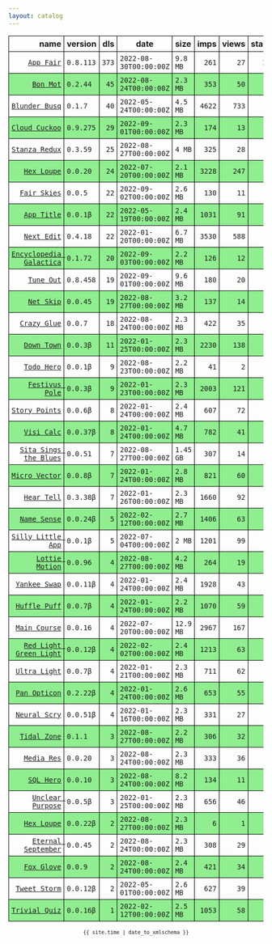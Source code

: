 ```yaml
---
layout: catalog
---
```


<style>
table {
    border-collapse: collapse;
}

td, th {
    border: 1px solid black;
    white-space: nowrap;
}

th, td {
    padding: 5px;
}

tr:nth-child(even) {
    background-color: Lightgreen;
}
</style>

| name | version | dls | date | size | imps | views | stars | issues | category |
| ---: | :------ | --: | ---- | :--- | ---: | ----: | -----:| -----: | :------- |
| [``App Fair``](https://appfair.app) | ``0.8.113`` | `373` | `2022-08-30T00:00:00Z` | `9.8 MB` | `261` | `27` | `29` | [``6``](https://github.com/App-Fair/App/issues) |  |
| [``Bon Mot``](https://Bon-Mot.github.io/App/) | ``0.2.44`` | `45` | `2022-08-24T00:00:00Z` | `2.3 MB` | `353` | `50` | `1` | `0` |  |
| [``Blunder Busq``](https://www.blunderbusq.app) | ``0.1.7`` | `40` | `2022-05-24T00:00:00Z` | `4.5 MB` | `4622` | `733` | `1` | `0` |  |
| [``Cloud Cuckoo``](https://Cloud-Cuckoo.github.io/App/) | ``0.9.275`` | `29` | `2022-09-01T00:00:00Z` | `2.3 MB` | `174` | `13` | `1` | `0` |  |
| [``Stanza Redux``](https://Stanza-Redux.github.io/App/) | ``0.3.59`` | `25` | `2022-08-27T00:00:00Z` | `4 MB` | `325` | `28` | `1` | `0` |  |
| [``Hex Loupe``](https://Hex-Loupe.github.io/App/) | ``0.0.20`` | `24` | `2022-07-20T00:00:00Z` | `2.1 MB` | `3228` | `247` | `0` | `0` |  |
| [``Fair Skies``](http://Fair-Skies.github.io/App) | ``0.0.5`` | `22` | `2022-09-02T00:00:00Z` | `2.6 MB` | `130` | `11` | `0` | `0` |  |
| [``App Title``](https://App-Title.github.io/App/) | ``0.0.1β`` | `22` | `2022-05-19T00:00:00Z` | `2.4 MB` | `1031` | `91` | `0` | `0` |  |
| [``Next Edit``](https://Next-Edit.github.io/App/) | ``0.4.18`` | `22` | `2022-01-20T00:00:00Z` | `6.7 MB` | `3530` | `588` | `0` | `0` |  |
| [``Encyclopedia Galactica``](https://Encyclopedia-Galactica.github.io/App/) | ``0.1.72`` | `20` | `2022-09-03T00:00:00Z` | `2.2 MB` | `126` | `12` | `0` | `0` |  |
| [``Tune Out``](https://Tune-Out.github.io/App/) | ``0.8.458`` | `19` | `2022-09-01T00:00:00Z` | `9.6 MB` | `180` | `20` | `1` | `0` |  |
| [``Net Skip``](https://Net-Skip.github.io/App/) | ``0.0.45`` | `19` | `2022-08-27T00:00:00Z` | `3.2 MB` | `137` | `14` | `0` | `0` |  |
| [``Crazy Glue``](https://Crazy-Glue.github.io/App/) | ``0.0.7`` | `18` | `2022-08-24T00:00:00Z` | `2.3 MB` | `422` | `35` | `0` | `0` |  |
| [``Down Town``](https://Down-Town.github.io/App/) | ``0.0.3β`` | `11` | `2022-01-25T00:00:00Z` | `2.3 MB` | `2230` | `138` | `0` | `0` |  |
| [``Todo Hero``](http://appfair.net/#quick-start) | ``0.0.1β`` | `9` | `2022-08-23T00:00:00Z` | `2.2 MB` | `41` | `2` | `0` | `0` |  |
| [``Festivus Pole``](https://Festivus-Pole.github.io/App/) | ``0.0.3β`` | `9` | `2022-01-23T00:00:00Z` | `2.3 MB` | `2003` | `121` | `0` | `0` |  |
| [``Story Points``](https://Story-Points.github.io/App/) | ``0.0.6β`` | `8` | `2022-01-24T00:00:00Z` | `2.4 MB` | `607` | `72` | `0` | `0` |  |
| [``Visi Calc``](https://Visi-Calc.github.io/App/) | ``0.0.37β`` | `8` | `2022-01-24T00:00:00Z` | `4.7 MB` | `782` | `41` | `0` | `0` |  |
| [``Sita Sings the Blues``](https://Sita-Sings-the-Blues.github.io/App/) | ``0.0.51`` | `7` | `2022-08-27T00:00:00Z` | `1.45 GB` | `307` | `14` | `0` | `0` |  |
| [``Micro Vector``](https://Micro-Vector.github.io/App/) | ``0.0.8β`` | `7` | `2022-01-24T00:00:00Z` | `2.8 MB` | `821` | `60` | `0` | `0` |  |
| [``Hear Tell``](https://Hear-Tell.github.io/App/) | ``0.3.38β`` | `7` | `2022-01-26T00:00:00Z` | `2.3 MB` | `1660` | `92` | `0` | `0` |  |
| [``Name Sense``](https://Name-Sense.github.io/App/) | ``0.0.24β`` | `5` | `2022-02-12T00:00:00Z` | `2.7 MB` | `1406` | `63` | `0` | `0` |  |
| [``Silly Little App``](https://Silly-Little-App.github.io/App/) | ``0.0.1β`` | `5` | `2022-07-04T00:00:00Z` | `2 MB` | `1201` | `99` | `0` | `0` |  |
| [``Lottie Motion``](https://Lottie-Motion.github.io/App/) | ``0.0.96`` | `4` | `2022-08-27T00:00:00Z` | `4.2 MB` | `264` | `19` | `0` | `0` |  |
| [``Yankee Swap``](https://Yankee-Swap.github.io/App/) | ``0.0.11β`` | `4` | `2022-01-24T00:00:00Z` | `2.4 MB` | `1928` | `43` | `0` | `0` |  |
| [``Huffle Puff``](https://Huffle-Puff.github.io/App/) | ``0.0.7β`` | `4` | `2022-01-24T00:00:00Z` | `2.2 MB` | `1070` | `59` | `0` | `0` |  |
| [``Main Course``](https://Main-Course.github.io/App/) | ``0.0.16`` | `4` | `2022-07-20T00:00:00Z` | `12.9 MB` | `2967` | `167` | `0` | `0` |  |
| [``Red Light Green Light``](https://Red-Light-Green-Light.github.io/App/) | ``0.0.12β`` | `4` | `2022-02-02T00:00:00Z` | `2.4 MB` | `1213` | `63` | `0` | `0` |  |
| [``Ultra Light``](https://Ultra-Light.github.io/App/) | ``0.0.7β`` | `4` | `2022-01-21T00:00:00Z` | `2.3 MB` | `711` | `62` | `0` | `0` |  |
| [``Pan Opticon``](https://Pan-Opticon.github.io/App/) | ``0.2.22β`` | `4` | `2022-01-24T00:00:00Z` | `2.6 MB` | `653` | `55` | `0` | `0` |  |
| [``Neural Scry``](https://Neural-Scry.github.io/App/) | ``0.0.51β`` | `4` | `2022-01-16T00:00:00Z` | `2.3 MB` | `331` | `27` | `0` | `0` |  |
| [``Tidal Zone``](https://Tidal-Zone.github.io/App/) | ``0.1.1`` | `3` | `2022-08-27T00:00:00Z` | `2.2 MB` | `306` | `32` | `0` | `0` |  |
| [``Media Res``](https://Media-Res.github.io/App/) | ``0.0.20`` | `3` | `2022-08-24T00:00:00Z` | `2.3 MB` | `333` | `36` | `0` | `0` |  |
| [``SQL Hero``](https://SQL-Hero.github.io/App/) | ``0.0.10`` | `3` | `2022-08-24T00:00:00Z` | `8.2 MB` | `134` | `11` | `0` | `0` |  |
| [``Unclear Purpose``](https://Unclear-Purpose.github.io/App/) | ``0.0.5β`` | `3` | `2022-01-25T00:00:00Z` | `2.3 MB` | `656` | `46` | `0` | `0` |  |
| [``Hex Loupe``](https://Hex-Loupe.github.io/App/) | ``0.0.22β`` | `2` | `2022-08-27T00:00:00Z` | `2.3 MB` | `6` | `1` | `0` | `0` |  |
| [``Eternal September``](https://Eternal-September.github.io/App/) | ``0.0.45`` | `2` | `2022-08-24T00:00:00Z` | `2.3 MB` | `308` | `29` | `0` | `0` |  |
| [``Fox Glove``](https://Fox-Glove.github.io/App/) | ``0.0.9`` | `2` | `2022-08-24T00:00:00Z` | `2.4 MB` | `421` | `34` | `0` | `0` |  |
| [``Tweet Storm``](https://Tweet-Storm.github.io/App/) | ``0.0.12β`` | `2` | `2022-05-01T00:00:00Z` | `2.6 MB` | `627` | `39` | `0` | `0` |  |
| [``Trivial Quiz``](https://Trivial-Quiz.github.io/App/) | ``0.0.16β`` | `1` | `2022-02-12T00:00:00Z` | `2.5 MB` | `1053` | `58` | `0` | `0` |  |

<center><small><code>{{ site.time | date_to_xmlschema }}</code></small></center>
